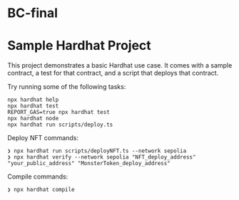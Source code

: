# BC-final

# Sample Hardhat Project

This project demonstrates a basic Hardhat use case. It comes with a sample contract, a test for that contract, and a script that deploys that contract.

Try running some of the following tasks:

```shell
npx hardhat help
npx hardhat test
REPORT_GAS=true npx hardhat test
npx hardhat node
npx hardhat run scripts/deploy.ts
```

Deploy NFT commands:
``` shell
❯ npx hardhat run scripts/deployNFT.ts --network sepolia
❯ npx hardhat verify --network sepolia "NFT_deploy_address" "your_public_address" "MonsterToken_deploy_address"
```

Compile commands:
``` shell
❯ npx hardhat compile
``` 
